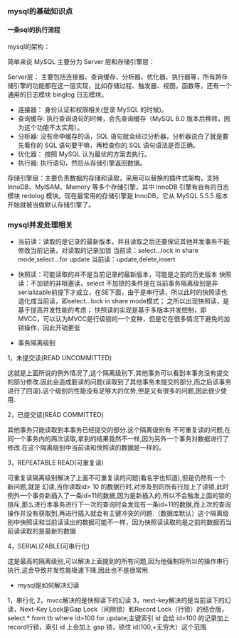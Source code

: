 ### mysql的基础知识点

#### 一条sql的执行流程

mysql的架构：

简单来说 MySQL 主要分为 Server 层和存储引擎层：

 Server层：
    主要包括连接器、查询缓存、分析器、优化器、执行器等，所有跨存储引擎的功能都在这一层实现，比如存储过程、触发器、视图，函数等，还有一个通用的日志模块 binglog 日志模块。
- 连接器： 身份认证和权限相关(登录 MySQL 的时候)。
- 查询缓存: 执行查询语句的时候，会先查询缓存（MySQL 8.0 版本后移除，因为这个功能不太实用）。
- 分析器: 没有命中缓存的话，SQL 语句就会经过分析器，分析器说白了就是要先看你的 SQL 语句要干嘛，再检查你的 SQL 语句语法是否正确。
- 优化器： 按照 MySQL 认为最优的方案去执行。
- 执行器: 执行语句，然后从存储引擎返回数据。

存储引擎层：主要负责数据的存储和读取，采用可以替换的插件式架构，支持 InnoDB、MyISAM、Memory 等多个存储引擎，其中 InnoDB 引擎有自有的日志模块 redolog 模块。现在最常用的存储引擎是 InnoDB，它从 MySQL 5.5.5 版本开始就被当做默认存储引擎了。



### mysql并发处理相关

- 当前读：读取的是记录的最新版本，并且读取之后还要保证其他并发事务不能修改当前记录，对读取的记录加锁
当前读：select…lock in share mode,select…for update
当前读：update,delete,insert

- 快照读：可能读取的并不是当前记录的最新版本，可能是之前的历史版本
快照读：不加锁的非阻塞读，select
不加锁的条件是在当前事务隔离级别是非serializable前提下才成立，在SE下面，由于是串行读，所以此时的快照读也退化成当前读，即select…lock in share mode模式；
之所以出现快照读，是基于提高并发性能的考虑；
快照读的实现是基于多版本并发控制，即MVCC，可以认为MVCC是行级锁的一个变种，但是它在很多情况下避免的加锁操作，因此开销更低

- 事务隔离级别

1，未提交读(READ UNCOMMITTED)

这就是上面所说的例外情况了,这个隔离级别下,其他事务可以看到本事务没有提交的部分修改.因此会造成脏读的问题(读取到了其他事务未提交的部分,而之后该事务进行了回滚).这个级别的性能没有足够大的优势,但是又有很多的问题,因此很少使用.

2，已提交读(READ COMMITTED)

其他事务只能读取到本事务已经提交的部分.这个隔离级别有 不可重复读的问题,在同一个事务内的两次读取,拿到的结果竟然不一样,因为另外一个事务对数据进行了修改.在这个隔离级别中当前读和快照读的数据是一样的。

3，REPEATABLE READ(可重复读)

可重复读隔离级别解决了上面不可重复读的问题(看名字也知道),但是仍然有一个新问题,就是 幻读,当你读取id> 10 的数据行时,对涉及到的所有行加上了读锁,此时例外一个事务新插入了一条id=11的数据,因为是新插入的,所以不会触发上面的锁的排斥,那么进行本事务进行下一次的查询时会发现有一条id=11的数据,而上次的查询操作并没有获取到,再进行插入就会有主键冲突的问题.（数据库默认）这个隔离级别中快照读和当前读读出的数据可能不一样，因为快照读读取的是之前的数据而当前读读取的是最新的数据

4，SERIALIZABLE(可串行化)

这是最高的隔离级别,可以解决上面提到的所有问题,因为他强制将所以的操作串行执行,这会导致并发性能极速下降,因此也不是很常用.

- mysql是如何解决幻读

1，串行化
2，mvcc解决的是快照读下的幻读
3，next-key解决的是当前读下的幻读，Next-Key Lock是Gap Lock（间隙锁）和Record Lock（行锁）的结合版，select * from tb where id>100 for update;主键索引 id 会给 id=100 的记录加上 record行锁，索引 id 上会加上 gap 锁，锁住 id(100,+无穷大）这个范围